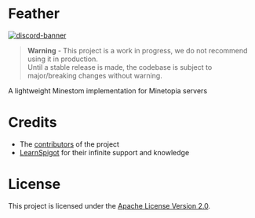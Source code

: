 # Feather
[![discord-banner](https://img.shields.io/discord/1056305085895954523?label=discord&style=for-the-badge&color=7289da)](https://discord.gg/RkBzMFN6T6)

> **Warning** - This project is a work in progress, we do not recommend using it in production.  
> Until a stable release is made, the codebase is subject to major/breaking changes without warning.


A lightweight Minestom implementation for Minetopia servers

# Credits
* The [contributors](https://github.com/DuranDevelopment/Feather/graphs/contributors) of the project
* [LearnSpigot](https://learnspigot.com) for their infinite support and knowledge

# License
This project is licensed under the [Apache License Version 2.0](LICENSE).
